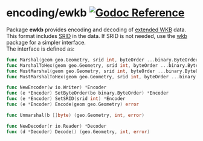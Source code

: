 # encoding/ewkb [![Godoc Reference](https://pkg.go.dev/badge/github.com/pchchv/geo)](https://pkg.go.dev/github.com/pchchv/geo/encoding/ewkb)

Package **ewkb** provides encoding and decoding of [extended WKB](https://en.wikipedia.org/wiki/Well-known_text_representation_of_geometry#Format_variations) data. This format includes [SRID](https://en.wikipedia.org/wiki/Spatial_reference_system) in the data. If SRID is not needed, use the [wkb](../wkb) package for a simpler interface.   
The interface is defined as:

```go
func Marshal(geom geo.Geometry, srid int, byteOrder ...binary.ByteOrder) ([]byte, error)
func MarshalToHex(geom geo.Geometry, srid int, byteOrder ...binary.ByteOrder) (string, error)
func MustMarshal(geom geo.Geometry, srid int, byteOrder ...binary.ByteOrder) []byte
func MustMarshalToHex(geom geo.Geometry, srid int, byteOrder ...binary.ByteOrder) string

func NewEncoder(w io.Writer) *Encoder
func (e *Encoder) SetByteOrder(bo binary.ByteOrder) *Encoder
func (e *Encoder) SetSRID(srid int) *Encoder
func (e *Encoder) Encode(geom geo.Geometry) error

func Unmarshal(b []byte) (geo.Geometry, int, error)

func NewDecoder(r io.Reader) *Decoder
func (d *Decoder) Decode() (geo.Geometry, int, error)
```